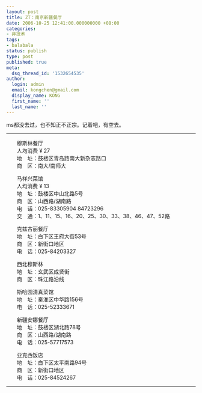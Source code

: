 ```yaml
---
layout: post
title: ZT：南京新疆餐厅
date: 2006-10-25 12:41:00.000000000 +08:00
categories:
- 非技术
tags:
- balabala
status: publish
type: post
published: true
meta:
  dsq_thread_id: '1532654535'
author:
  login: admin
  email: kongchen@gmail.com
  display_name: KONG
  first_name: ''
  last_name: ''
---
```

ms都没去过，也不知正不正宗。记着吧，有空去。

---

　　穆斯林餐厅   
　　人均消费 &yen; 27   
　　地　址：鼓楼区青岛路南大新杂志路口  
　　商　区：南大/南师大   

　　马祥兴菜馆   
　　人均消费 &yen; 13   
　　地　址：鼓楼区中山北路5号  
　　商　区：山西路/湖南路  
　　电　话：025-83305904 84723296  
　　交　通：1、11、15、16、20、25、30、33、38、46、47、52路   

　　克兹古丽餐厅   
　　地　址：白下区王府大街53号  
　　商　区：新街口地区  
　　电　话：025-84203327   

　　西北穆斯林   
　　地　址：玄武区成贤街  
　　商　区：珠江路沿线   

　　斯哈园清真菜馆   
　　地　址：秦淮区中华路156号  
　　电　话：025-52333671   

　　新疆安娜餐厅   
　　地　址：鼓楼区湖北路78号  
　　商　区：山西路/湖南路  
　　电　话：025-57717573   

　　亚克西饭店   
　　地　址：白下区太平南路94号  
　　商　区：新街口地区  
　　电　话：025-84524267

---